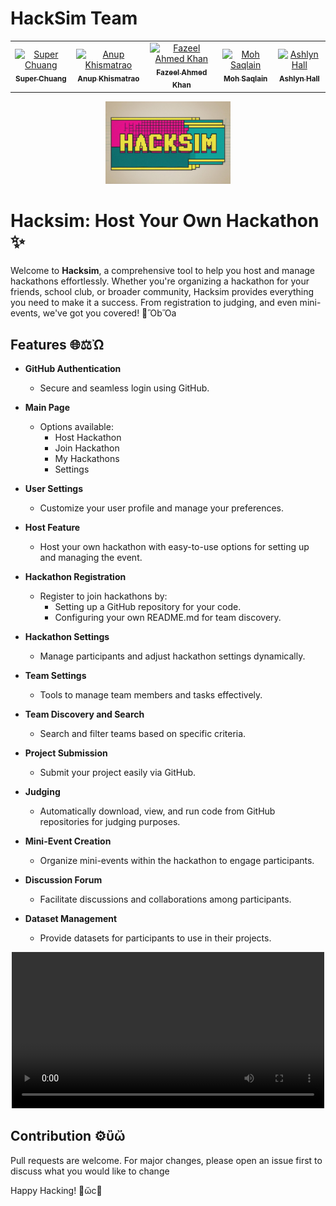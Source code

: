 # HackSim Team
<table>
    <tbody>
        <tr>
          <td align="center">
                <a href="https://www.linkedin.com/in/superchuang/">
                    <img src="https://media.licdn.com/dms/image/v2/D5603AQG4Vij3eedscQ/profile-displayphoto-shrink_800_800/profile-displayphoto-shrink_800_800/0/1730357131405?e=1741824000&v=beta&t=aUYSr4rpcRaj5s0x6JCQwEbyAUMKUkpJ8SAdtlgNtA0" width="135px;" alt="Super Chuang"/>
                    <br />
                    <sub><b>Super Chuang</b></sub>
                </a> 
            </td>
          <td align="center">
                <a href="https://www.linkedin.com/in/anup-khismatrao-729520221/">
                    <img src="https://media.licdn.com/dms/image/v2/D5635AQFnyt2yzOy2IQ/profile-framedphoto-shrink_800_800/profile-framedphoto-shrink_800_800/0/1729886437419?e=1736683200&v=beta&t=PJ3Z3Ix3Es56FnVAAmXV5NvwxBFqFPkQMLJ2rv_6UnE" width="135px;" alt="Anup Khismatrao"/>
                    <br />
                    <sub><b>Anup Khismatrao</b></sub>
                </a> 
            </td>
            <td align="center">
                <a href="https://www.linkedin.com/in/fazeel-1999/">
                    <img src="https://media.licdn.com/dms/image/v2/C4D03AQHEz8z1A0cAQA/profile-displayphoto-shrink_800_800/profile-displayphoto-shrink_800_800/0/1634121044598?e=1741824000&v=beta&t=-O1e0MnwkURZ0qPNJtluHSp3AbeqULJFkhvHvOj_M0Q" width="135px;" alt="Fazeel Ahmed Khan"/>
                    <br />
                    <sub><b>Fazeel Ahmed Khan</b></sub>
                </a> 
            </td>
          <td align="center">
                <a href="https://github.com/MohSaqlainn/">
                    <img src="https://avatars.githubusercontent.com/u/77551019?v=4" width="135px;" alt="Moh Saqlain"/>
                    <br />
                    <sub><b>Moh Saqlain</b></sub>
                </a> 
            </td>
            <td align="center">
                <a href="https://github.com/Ash2068">
                    <img src="https://avatars.githubusercontent.com/u/146135649?v=4" width="135px;" alt="Ashlyn Hall"/>
                    <br />
                    <sub><b>Ashlyn Hall</b></sub>
                </a> 
            </td>
        </tr> 
</tbody>
<table>

<div align="center">
  <img src="https://raw.githubusercontent.com/Super1115/hacksim/main/images/45 (1).jpg" alt="Hacksim Logo" width="200">
</div>

# Hacksim: Host Your Own Hackathon ✨

Welcome to **Hacksim**, a comprehensive tool to help you host and manage hackathons effortlessly. Whether you're organizing a hackathon for your friends, school club, or broader community, Hacksim provides everything you need to make it a success. From registration to judging, and even mini-events, we've got you covered! 🎉ὋbὍa

## Features 🌐⚖️Ὠ

- **GitHub Authentication**

  - Secure and seamless login using GitHub.

- **Main Page**

  - Options available:
    - Host Hackathon
    - Join Hackathon
    - My Hackathons
    - Settings

- **User Settings**

  - Customize your user profile and manage your preferences.

- **Host Feature**

  - Host your own hackathon with easy-to-use options for setting up and managing the event.

- **Hackathon Registration**

  - Register to join hackathons by:
    - Setting up a GitHub repository for your code.
    - Configuring your own README.md for team discovery.

- **Hackathon Settings**

  - Manage participants and adjust hackathon settings dynamically.

- **Team Settings**

  - Tools to manage team members and tasks effectively.

- **Team Discovery and Search**

  - Search and filter teams based on specific criteria.

- **Project Submission**

  - Submit your project easily via GitHub.

- **Judging**

  - Automatically download, view, and run code from GitHub repositories for judging purposes.

- **Mini-Event Creation**

  - Organize mini-events within the hackathon to engage participants.

- **Discussion Forum**

  - Facilitate discussions and collaborations among participants.

- **Dataset Management**

  - Provide datasets for participants to use in their projects.


<div align="center">
  <video width="500" controls>
    <source src="VIDEO_LINK_HERE" type="video/mp4">
    Your browser does not support the video tag.
  </video>
</div>


## Contribution ⚙️ὒὤ

Pull requests are welcome. For major changes, please open an issue first to discuss what you would like to change

Happy Hacking! 🎨ὤc🎉

